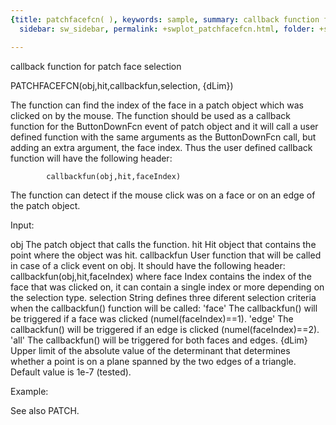 ```yaml
---
{title: patchfacefcn( ), keywords: sample, summary: callback function for patch face selection,
  sidebar: sw_sidebar, permalink: +swplot_patchfacefcn.html, folder: +swplot, mathjax: 'true'}

---
```

  callback function for patch face selection
 
  PATCHFACEFCN(obj,hit,callbackfun,selection, {dLim})
 
  The function can find the index of the face in a patch object which was
  clicked on by the mouse. The function should be used as a callback
  function for the ButtonDownFcn event of patch object and it will call a
  user defined function with the same arguments as the ButtonDownFcn call,
  but adding an extra argument, the face index. Thus the user defined
  callback function will have the following header:
 
            callbackfun(obj,hit,faceIndex)
 
  The function can detect if the mouse click was on a face or on an edge of
  the patch object.
 
  Input:
 
  obj           The patch object that calls the function.
  hit           Hit object that contains the point where the object was hit.
  callbackfun   User function that will be called in case of a click event
                on obj. It should have the following header:
                    callbackfun(obj,hit,faceIndex)
                where face Index contains the index of the face that was
                clicked on, it can contain a single index or more depending
                on the selection type.
  selection     String defines three diferent selection criteria when the
                callbackfun() function will be called:
                    'face'  The callbackfun() will be triggered if a face
                            was clicked (numel(faceIndex)==1).
                    'edge'  The callbackfun() will be triggered if an edge
                            is clicked (numel(faceIndex)==2).
                    'all'   The callbackfun() will be triggered for both
                            faces and edges.
  {dLim}        Upper limit of the absolute value of the determinant that
                determines whether a point is on a plane spanned by the two
                edges of a triangle. Default value is 1e-7 (tested).
 
  Example:
 
  See also PATCH.
 
